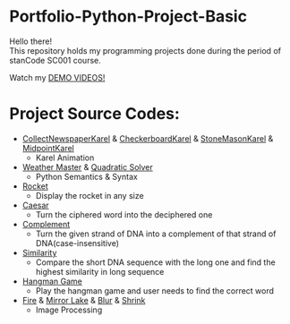 # Portfolio-Python-Project-Basic
Hello there!\
This repository holds my programming projects done during the period of stanCode SC001 course.

Watch my [DEMO VIDEOS!](https://drive.google.com/drive/folders/1Gi3bn9qPW_gR0ISyGzVPLd5Bztdvd7rF?fbclid=IwAR36BW3v_bHn-Idsh-0_ROSWLwrXOzoervZId25OOzH2LX4b6FCGDfULdDg)

# Project Source Codes:
- [CollectNewspaperKarel](https://github.com/coh1616/Portfolio-Python-Project-Basic/blob/main/stanCode_SC001/CollectNewspaperKarel.py) & [CheckerboardKarel](https://github.com/coh1616/Portfolio-Python-Project-Basic/blob/main/stanCode_SC001/CheckerboardKarel.py) & [StoneMasonKarel](https://github.com/coh1616/Portfolio-Python-Project-Basic/blob/main/stanCode_SC001/StoneMasonKarel.py) & [MidpointKarel](https://github.com/coh1616/Portfolio-Python-Project-Basic/blob/main/stanCode_SC001/MidpointKarel.py)
  - Karel Animation
- [Weather Master](https://github.com/coh1616/Portfolio-Python-Project-Basic/blob/main/stanCode_SC001/weather_master.py) & [Quadratic Solver](https://github.com/coh1616/Portfolio-Python-Project-Basic/blob/main/stanCode_SC001/quadratic_solver.py)
  - Python Semantics & Syntax
- [Rocket](https://github.com/coh1616/Portfolio-Python-Project-Basic/blob/main/stanCode_SC001/rocket.py)
  - Display the rocket in any size
- [Caesar](https://github.com/coh1616/Portfolio-Python-Project-Basic/blob/main/stanCode_SC001/caesar.py)
  - Turn the ciphered word into the deciphered one
- [Complement](https://github.com/coh1616/Portfolio-Python-Project-Basic/blob/main/stanCode_SC001/complement.py)
  - Turn the given strand of DNA into a complement of that strand of DNA(case-insensitive)
- [Similarity](https://github.com/coh1616/Portfolio-Python-Project-Basic/blob/main/stanCode_SC001/similarity.py)
  - Compare the short DNA sequence with the long one and find the highest similarity in long sequence
- [Hangman Game](https://github.com/coh1616/Portfolio-Python-Project-Basic/blob/main/stanCode_SC001/hangman_extension.py)
  - Play the hangman game and user needs to find the correct word
- [Fire](https://github.com/coh1616/Portfolio-Python-Project-Basic/blob/main/stanCode_SC001/fire.py) & [Mirror Lake](https://github.com/coh1616/Portfolio-Python-Project-Basic/blob/main/stanCode_SC001/mirror_lake.py) & [Blur](https://github.com/coh1616/Portfolio-Python-Project-Basic/blob/main/stanCode_SC001/blur.py) & [Shrink](https://github.com/coh1616/Portfolio-Python-Project-Basic/blob/main/stanCode_SC001/shrink.py)
  - Image Processing
